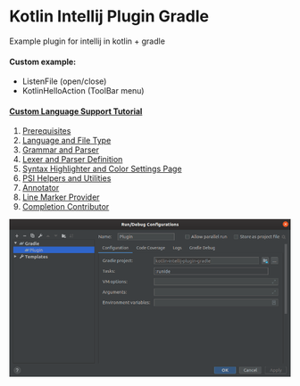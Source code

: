 Kotlin Intellij Plugin Gradle
===================

Example plugin for intellij in kotlin + gradle

#### Custom example:
- ListenFile (open/close)
- KotlinHelloAction (ToolBar menu)

#### [Custom Language Support Tutorial](https://www.jetbrains.org/intellij/sdk/docs/tutorials/custom_language_support_tutorial.html)

1. [Prerequisites](https://www.jetbrains.org/intellij/sdk/docs/tutorials/custom_language_support/prerequisites.html)
2. [Language and File Type](https://www.jetbrains.org/intellij/sdk/docs/tutorials/custom_language_support/language_and_filetype.html)
3. [Grammar and Parser](https://www.jetbrains.org/intellij/sdk/docs/tutorials/custom_language_support/grammar_and_parser.html)
4. [Lexer and Parser Definition](https://www.jetbrains.org/intellij/sdk/docs/tutorials/custom_language_support/lexer_and_parser_definition.html)
5. [Syntax Highlighter and Color Settings Page](https://www.jetbrains.org/intellij/sdk/docs/tutorials/custom_language_support/syntax_highlighter_and_color_settings_page.html)
6. [PSI Helpers and Utilities](https://www.jetbrains.org/intellij/sdk/docs/tutorials/custom_language_support/psi_helper_and_utilities.html)
7. [Annotator](https://www.jetbrains.org/intellij/sdk/docs/tutorials/custom_language_support/annotator.html)
8. [Line Marker Provider](https://www.jetbrains.org/intellij/sdk/docs/tutorials/custom_language_support/line_marker_provider.html)
9. [Completion Contributor](https://www.jetbrains.org/intellij/sdk/docs/tutorials/custom_language_support/completion_contributor.html)

![picture](data/screenshot-28.png)